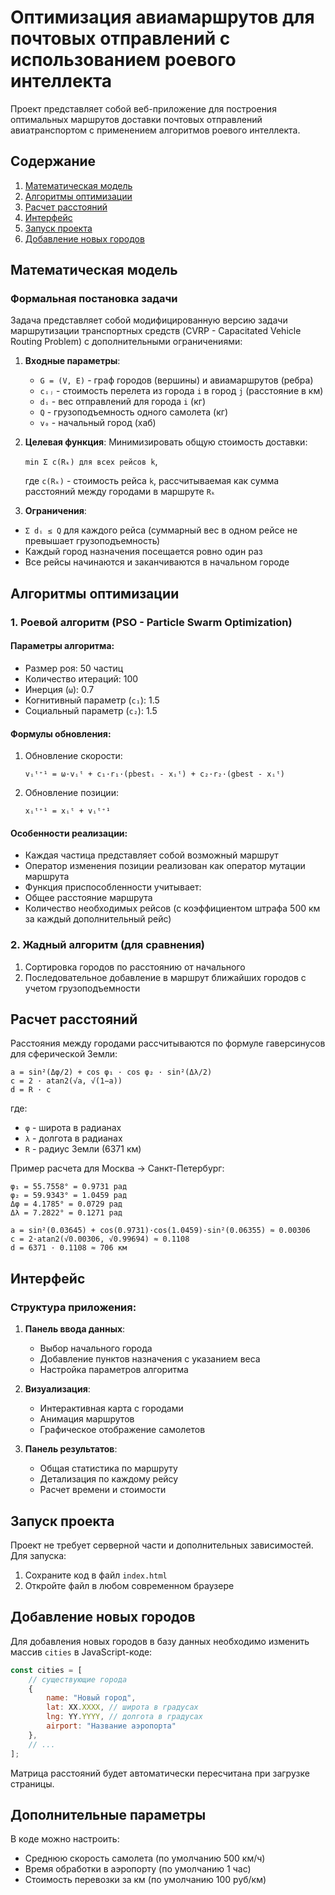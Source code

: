 # Оптимизация авиамаршрутов для почтовых отправлений с использованием роевого интеллекта

Проект представляет собой веб-приложение для построения оптимальных маршрутов доставки почтовых отправлений авиатранспортом с применением алгоритмов роевого интеллекта.

## Содержание
1. [Математическая модель](#математическая-модель)
2. [Алгоритмы оптимизации](#алгоритмы-оптимизации)
3. [Расчет расстояний](#расчет-расстояний)
4. [Интерфейс](#интерфейс)
5. [Запуск проекта](#запуск-проекта)
6. [Добавление новых городов](#добавление-новых-городов)

## Математическая модель

### Формальная постановка задачи
Задача представляет собой модифицированную версию задачи маршрутизации транспортных средств (CVRP - Capacitated Vehicle Routing Problem) с дополнительными ограничениями:

1. **Входные параметры**:
   - `G = (V, E)` - граф городов (вершины) и авиамаршрутов (ребра)
   - `cᵢⱼ` - стоимость перелета из города `i` в город `j` (расстояние в км)
   - `dᵢ` - вес отправлений для города `i` (кг)
   - `Q` - грузоподъемность одного самолета (кг)
   - `v₀` - начальный город (хаб)

2. **Целевая функция**:
   Минимизировать общую стоимость доставки:

   ```min Σ c(Rₖ) для всех рейсов k```,

    где `c(Rₖ)` - стоимость рейса `k`, рассчитываемая как сумма расстояний между городами в маршруте `Rₖ`

3. **Ограничения**:
- `Σ dᵢ ≤ Q` для каждого рейса (суммарный вес в одном рейсе не превышает грузоподъемность)
- Каждый город назначения посещается ровно один раз
- Все рейсы начинаются и заканчиваются в начальном городе

## Алгоритмы оптимизации

### 1. Роевой алгоритм (PSO - Particle Swarm Optimization)

#### Параметры алгоритма:
- Размер роя: 50 частиц
- Количество итераций: 100
- Инерция (`ω`): 0.7
- Когнитивный параметр (`c₁`): 1.5
- Социальный параметр (`c₂`): 1.5

#### Формулы обновления:
1. Обновление скорости:

    ```vᵢᵗ⁺¹ = ω·vᵢᵗ + c₁·r₁·(pbestᵢ - xᵢᵗ) + c₂·r₂·(gbest - xᵢᵗ)```

2. Обновление позиции:

    ```xᵢᵗ⁺¹ = xᵢᵗ + vᵢᵗ⁺¹```


#### Особенности реализации:
- Каждая частица представляет собой возможный маршрут
- Оператор изменения позиции реализован как оператор мутации маршрута
- Функция приспособленности учитывает:
- Общее расстояние маршрута
- Количество необходимых рейсов (с коэффициентом штрафа 500 км за каждый дополнительный рейс)

### 2. Жадный алгоритм (для сравнения)
1. Сортировка городов по расстоянию от начального
2. Последовательное добавление в маршрут ближайших городов с учетом грузоподъемности

## Расчет расстояний

Расстояния между городами рассчитываются по формуле гаверсинусов для сферической Земли:

    a = sin²(Δφ/2) + cos φ₁ · cos φ₂ · sin²(Δλ/2)
    c = 2 · atan2(√a, √(1−a))
    d = R · c


где:
- `φ` - широта в радианах
- `λ` - долгота в радианах
- `R` - радиус Земли (6371 км)

Пример расчета для Москва → Санкт-Петербург:

    φ₁ = 55.7558° = 0.9731 рад
    φ₂ = 59.9343° = 1.0459 рад
    Δφ = 4.1785° = 0.0729 рад
    Δλ = 7.2822° = 0.1271 рад

    a = sin²(0.03645) + cos(0.9731)·cos(1.0459)·sin²(0.06355) ≈ 0.00306
    c = 2·atan2(√0.00306, √0.99694) ≈ 0.1108
    d = 6371 · 0.1108 ≈ 706 км


## Интерфейс

### Структура приложения:
1. **Панель ввода данных**:
   - Выбор начального города
   - Добавление пунктов назначения с указанием веса
   - Настройка параметров алгоритма

2. **Визуализация**:
   - Интерактивная карта с городами
   - Анимация маршрутов
   - Графическое отображение самолетов

3. **Панель результатов**:
   - Общая статистика по маршруту
   - Детализация по каждому рейсу
   - Расчет времени и стоимости

## Запуск проекта

Проект не требует серверной части и дополнительных зависимостей. Для запуска:

1. Сохраните код в файл `index.html`
2. Откройте файл в любом современном браузере

## Добавление новых городов

Для добавления новых городов в базу данных необходимо изменить массив `cities` в JavaScript-коде:

```javascript
const cities = [
    // существующие города
    {
        name: "Новый город",
        lat: XX.XXXX, // широта в градусах
        lng: YY.YYYY, // долгота в градусах
        airport: "Название аэропорта"
    },
    // ...
];
```

Матрица расстояний будет автоматически пересчитана при загрузке страницы.

## Дополнительные параметры
В коде можно настроить:

- Среднюю скорость самолета (по умолчанию 500 км/ч)
- Время обработки в аэропорту (по умолчанию 1 час)
- Стоимость перевозки за км (по умолчанию 100 руб/км)
